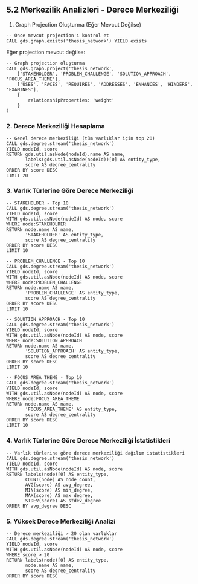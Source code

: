 ## 5.2 Merkezilik Analizleri - Derece Merkeziliği

1. Graph Projection Oluşturma (Eğer Mevcut Değilse)

```cypher
-- Önce mevcut projection'ı kontrol et
CALL gds.graph.exists('thesis_network') YIELD exists
```

Eğer projection mevcut değilse:

```cypher
-- Graph projection oluşturma
CALL gds.graph.project('thesis_network',
    ['STAKEHOLDER', 'PROBLEM_CHALLENGE', 'SOLUTION_APPROACH', 'FOCUS_AREA_THEME'],
    ['USES', 'FACES', 'REQUIRES', 'ADDRESSES', 'ENHANCES', 'HINDERS', 'EXAMINES'],
    {
        relationshipProperties: 'weight'
    }
)
```

### 2. Derece Merkeziliği Hesaplama

```cypher
-- Genel derece merkeziliği (tüm varlıklar için top 20)
CALL gds.degree.stream('thesis_network')
YIELD nodeId, score
RETURN gds.util.asNode(nodeId).name AS name,
       labels(gds.util.asNode(nodeId))[0] AS entity_type,
       score AS degree_centrality
ORDER BY score DESC
LIMIT 20
```

### 3. Varlık Türlerine Göre Derece Merkeziliği

```cypher
-- STAKEHOLDER - Top 10
CALL gds.degree.stream('thesis_network')
YIELD nodeId, score
WITH gds.util.asNode(nodeId) AS node, score
WHERE node:STAKEHOLDER
RETURN node.name AS name,
       'STAKEHOLDER' AS entity_type,
       score AS degree_centrality
ORDER BY score DESC
LIMIT 10
```

```cypher
-- PROBLEM_CHALLENGE - Top 10
CALL gds.degree.stream('thesis_network')
YIELD nodeId, score
WITH gds.util.asNode(nodeId) AS node, score
WHERE node:PROBLEM_CHALLENGE
RETURN node.name AS name,
       'PROBLEM_CHALLENGE' AS entity_type,
       score AS degree_centrality
ORDER BY score DESC
LIMIT 10
```

```cypher
-- SOLUTION_APPROACH - Top 10
CALL gds.degree.stream('thesis_network')
YIELD nodeId, score
WITH gds.util.asNode(nodeId) AS node, score
WHERE node:SOLUTION_APPROACH
RETURN node.name AS name,
       'SOLUTION_APPROACH' AS entity_type,
       score AS degree_centrality
ORDER BY score DESC
LIMIT 10
```

```cypher
-- FOCUS_AREA_THEME - Top 10
CALL gds.degree.stream('thesis_network')
YIELD nodeId, score
WITH gds.util.asNode(nodeId) AS node, score
WHERE node:FOCUS_AREA_THEME
RETURN node.name AS name,
       'FOCUS_AREA_THEME' AS entity_type,
       score AS degree_centrality
ORDER BY score DESC
LIMIT 10
```

### 4. Varlık Türlerine Göre Derece Merkeziliği İstatistikleri

```cypher
-- Varlık türlerine göre derece merkeziliği dağılım istatistikleri
CALL gds.degree.stream('thesis_network')
YIELD nodeId, score
WITH gds.util.asNode(nodeId) AS node, score
RETURN labels(node)[0] AS entity_type,
       COUNT(node) AS node_count,
       AVG(score) AS avg_degree,
       MIN(score) AS min_degree,
       MAX(score) AS max_degree,
       STDEV(score) AS stdev_degree
ORDER BY avg_degree DESC
```

### 5. Yüksek Derece Merkeziliği Analizi

```cypher
-- Derece merkeziliği > 20 olan varlıklar
CALL gds.degree.stream('thesis_network')
YIELD nodeId, score
WITH gds.util.asNode(nodeId) AS node, score
WHERE score > 20
RETURN labels(node)[0] AS entity_type,
       node.name AS name,
       score AS degree_centrality
ORDER BY score DESC
```
